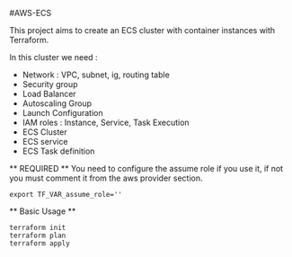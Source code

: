 #AWS-ECS

This project aims to create an ECS cluster with container instances with Terraform.

In this cluster we need :
- Network : VPC, subnet, ig, routing table
- Security group
- Load Balancer
- Autoscaling Group
- Launch Configuration
- IAM roles : Instance, Service, Task Execution
- ECS Cluster
- ECS service
- ECS Task definition



** REQUIRED **
You need to configure the assume role if you use it, if not you must comment it from the aws provider section.
```
export TF_VAR_assume_role=''
```

** Basic Usage **
```
terraform init
terraform plan
terraform apply
```
